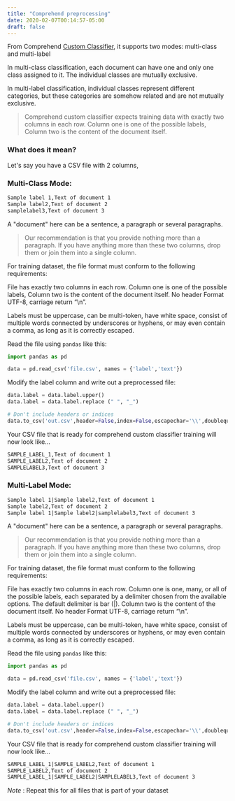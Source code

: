 ```yaml
---
title: "Comprehend preprocessing"
date: 2020-02-07T00:14:57-05:00
draft: false
---
```


From Comprehend [Custom Classifier](https://docs.aws.amazon.com/comprehend/latest/dg/how-document-classification-training.html), it supports two modes: multi-class and multi-label

In multi-class classification, each document can have one and only one class assigned to it. The individual classes are mutually exclusive.

In multi-label classification, individual classes represent different categories, but these categories are somehow related and are not mutually exclusive.

>Comprehend custom classifier expects training data with exactly two columns in each row. Column one is one of the possible labels, Column two is the content of the document itself.

### What does it mean?

Let's say you have a CSV file with 2 columns,


### Multi-Class Mode:

```html
Sample label 1,Text of document 1
Sample label2,Text of document 2
samplelabel3,Text of document 3
```

A "document" here can be a sentence, a paragraph or several paragraphs.

> Our recommendation is that you provide nothing more than a paragraph. If you have anything more than these two columns, drop them or join them into a single column.

For training dataset, the file format must conform to the following requirements:

  File has exactly two columns in each row. Column one is one of the possible labels, Column two is the content of the document itself.
  No header
  Format UTF-8, carriage return “\n”.

Labels must be uppercase, can be multi-token, have white space, consist of multiple words connected by underscores or hyphens, or may even contain a comma, as long as it is correctly escaped.


Read the file using ```pandas``` like this:

```python
import pandas as pd

data = pd.read_csv('file.csv', names = {'label','text'})

```

Modify the label column and write out a preprocessed file:

```python
data.label = data.label.upper()
data.label = data.label.replace (" ", "_")

# Don't include headers or indices
data.to_csv('out.csv',header=False,index=False,escapechar='\\',doublequote=False,quotechar='"')

```

Your CSV file that is ready for comprehend custom classifier training will now look like...

```html
SAMPLE_LABEL_1,Text of document 1
SAMPLE_LABEL2,Text of document 2
SAMPLELABEL3,Text of document 3
```


### Multi-Label Mode:

```html
Sample label 1|Sample label2,Text of document 1
Sample label2,Text of document 2
Sample label 1|Sample label2|samplelabel3,Text of document 3
```

A "document" here can be a sentence, a paragraph or several paragraphs.

> Our recommendation is that you provide nothing more than a paragraph. If you have anything more than these two columns, drop them or join them into a single column.

For training dataset, the file format must conform to the following requirements:

  File has exactly two columns in each row. Column one is one, many, or all of the possible labels, each separated by a delimiter chosen from the available options. The default delimiter is bar (|). Column two is the content of the document itself.
  No header
  Format UTF-8, carriage return “\n”.

Labels must be uppercase, can be multi-token, have white space, consist of multiple words connected by underscores or hyphens, or may even contain a comma, as long as it is correctly escaped.


Read the file using ```pandas``` like this:

```python
import pandas as pd

data = pd.read_csv('file.csv', names = {'label','text'})

```

Modify the label column and write out a preprocessed file:

```python
data.label = data.label.upper()
data.label = data.label.replace (" ", "_")

# Don't include headers or indices
data.to_csv('out.csv',header=False,index=False,escapechar='\\',doublequote=False,quotechar='"')

```

Your CSV file that is ready for comprehend custom classifier training will now look like...

```html
SAMPLE_LABEL_1|SAMPLE_LABEL2,Text of document 1
SAMPLE_LABEL2,Text of document 2
SAMPLE_LABEL_1|SAMPLE_LABEL2|SAMPLELABEL3,Text of document 3
```

*Note* : Repeat this for all files that is part of your dataset
